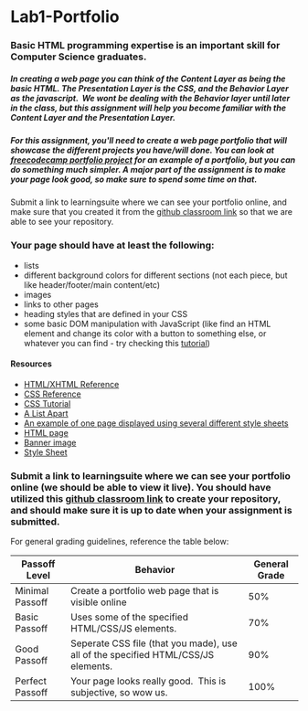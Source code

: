 # Lab1-Portfolio


### Basic HTML programming expertise is an important skill for Computer Science graduates.  

##### In creating a web page you can think of the *Content Layer* as being the basic HTML. The *Presentation Layer* is the CSS, and the *Behavior Layer* as the javascript.  We wont be dealing with the Behavior layer until later in the class, but this assignment will help you become familiar with the Content Layer and the Presentation Layer.

##### For this assignment, you'll need to create a web page portfolio that will showcase the different projects you have/will done. You can look at [freecodecamp portfolio project](https://www.freecodecamp.com/challenges/build-a-personal-portfolio-webpage) for an example of a portfolio, but you can do something much simpler. A major part of the assignment is to make your page look good, so make sure to spend some time on that.

Submit a link to learningsuite where we can see your portfolio online, and make sure that you created it from the [github classroom link](https://classroom.github.com/assignment-invitations/69dd9e9ba889cee30a28108ab052cb07) so that we are able to see your repository.

### Your page should have at least the following:

- lists
- different background colors for different sections (not each piece, but like header/footer/main content/etc)
- images
- links to other pages
- heading styles that are defined in your CSS
- some basic DOM manipulation with JavaScript (like find an HTML element and change its color with a button to something else, or whatever you can find - try checking this <a href="http://www.w3schools.com/js/js_htmldom.asp">tutorial</a>)


#### Resources

<ul>
	<li><a href="http://www.w3schools.com/tags/default.asp">HTML/XHTML Reference</a></li>
	<li><a href="http://www.w3schools.com/cssref/">CSS Reference</a></li>
	<li><a href="http://www.csstutorial.net/">CSS Tutorial</a></li>
	<li><a href="http://alistapart.com/topics/design/layout/">A List Apart</a></li>
	<li><a href="http://www.csszengarden.com/">An example of one page displayed using several different style sheets</a></li>
	<li><a href="http://faculty.cs.byu.edu/~clement/CS360/weather.html">HTML page</a></li>
	<li><a href="http://faculty.cs.byu.edu/~clement/CS360/assignments/css/banner.jpg">Banner image</a></li>
	<li><a href="http://faculty.cs.byu.edu/~clement/CS360/assignments/css/360.css">Style Sheet</a></li>
</ul>


### Submit a link to learningsuite where we can see your portfolio online (we should be able to view it live). You should have utilized this [github classroom link](https://classroom.github.com/assignment-invitations/69dd9e9ba889cee30a28108ab052cb07) to create your repository, and should make sure it is up to date when your assignment is submitted.


For general grading guidelines, reference the table below:

Passoff Level	| Behavior| General Grade
---|---|---
Minimal Passoff	| Create a portfolio web page that is visible online | 50%
Basic Passoff	| Uses some of the specified HTML/CSS/JS elements. | 70%
Good Passoff | Seperate CSS file (that you made), use all of the specified HTML/CSS/JS elements. | 90%
Perfect Passoff | Your page looks really good.  This is subjective, so wow us. | 100%
